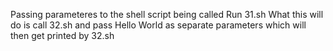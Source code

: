 Passing parameteres to the shell script being called
Run 31.sh
What this will do is call 32.sh and pass Hello World as separate parameters which will then get printed by 32.sh
